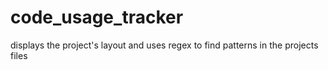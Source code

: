 # code_usage_tracker
displays the project's layout and uses regex to find patterns in the projects files
